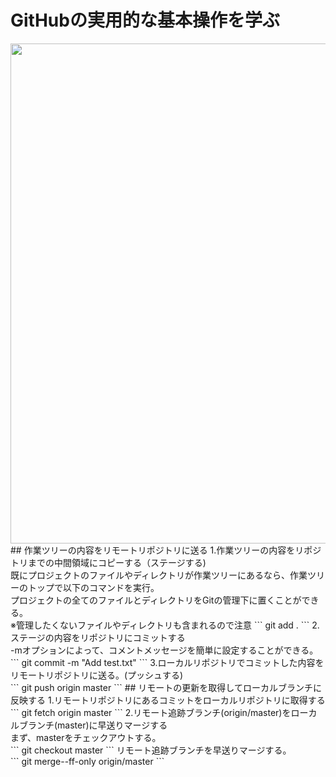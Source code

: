 # GitHubの実用的な基本操作を学ぶ
<img src="https://user-images.githubusercontent.com/74296872/202143437-d85cd179-5c78-4a55-a4d8-88bb312998b0.png" width="800">
## 作業ツリーの内容をリモートリポジトリに送る
1.作業ツリーの内容をリポジトリまでの中間領域にコピーする（ステージする)<br>
既にプロジェクトのファイルやディレクトリが作業ツリーにあるなら、作業ツリーのトップで以下のコマンドを実行。<br>
プロジェクトの全てのファイルとディレクトリをGitの管理下に置くことができる。<br>
※管理したくないファイルやディレクトリも含まれるので注意
```
git add .
```
2.ステージの内容をリポジトリにコミットする<br>
-mオプションによって、コメントメッセージを簡単に設定することができる。<br>
```
git commit -m "Add test.txt"
```
3.ローカルリポジトリでコミットした内容をリモートリポジトリに送る。(プッシュする)<br>
```
git push origin master
```
## リモートの更新を取得してローカルブランチに反映する
1.リモートリポジトリにあるコミットをローカルリポジトリに取得する<br>
```
git fetch origin master
```
2.リモート追跡ブランチ(origin/master)をローカルブランチ(master)に早送りマージする<br>
まず、masterをチェックアウトする。<br>
```
git checkout master
```
リモート追跡ブランチを早送りマージする。<br>
```
git merge--ff-only origin/master
```
